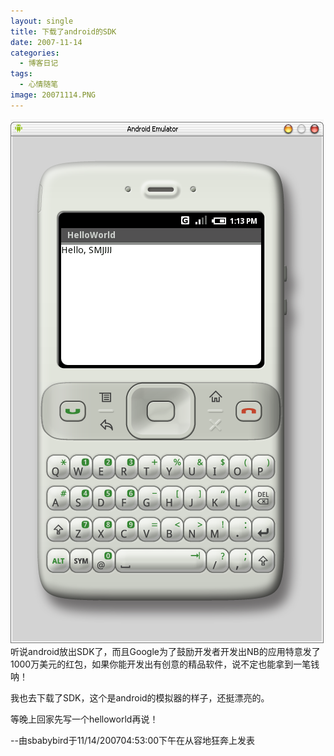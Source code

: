 ```yaml
---
layout: single
title: 下载了android的SDK
date: 2007-11-14
categories:
  - 博客日记
tags:
  - 心情随笔
image: 20071114.PNG
---
```

![](20071114-1.PNG)
听说android放出SDK了，而且Google为了鼓励开发者开发出NB的应用特意发了1000万美元的红包，如果你能开发出有创意的精品软件，说不定也能拿到一笔钱呐！

我也去下载了SDK，这个是android的模拟器的样子，还挺漂亮的。

等晚上回家先写一个helloworld再说！

--由sbabybird于11/14/200704&#58;53&#58;00下午在从容地狂奔上发表
